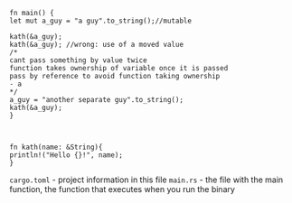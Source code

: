 ```
fn main() {
let mut a_guy = "a guy".to_string();//mutable

kath(&a_guy);
kath(&a_guy); //wrong: use of a moved value
/*
cant pass something by value twice
function takes ownership of variable once it is passed
pass by reference to avoid function taking ownership
- a
*/
a_guy = "another separate guy".to_string();
kath(&a_guy);
}

  

fn kath(name: &String){
println!("Hello {}!", name);
}
```

`cargo.toml` - project information in this file
`main.rs` - the file with the main function, the function that executes when you run the binary
